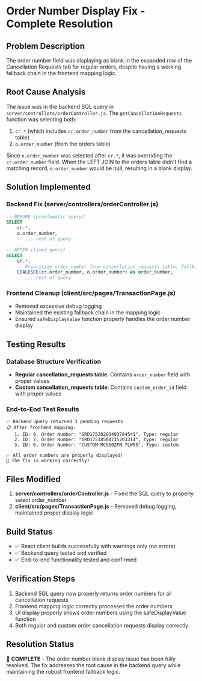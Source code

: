 # Order Number Display Fix - Complete Resolution

## Problem Description
The order number field was displaying as blank in the expanded row of the Cancellation Requests tab for regular orders, despite having a working fallback chain in the frontend mapping logic.

## Root Cause Analysis
The issue was in the backend SQL query in `server/controllers/orderController.js`. The `getCancellationRequests` function was selecting both:
1. `cr.*` (which includes `cr.order_number` from the cancellation_requests table)
2. `o.order_number` (from the orders table)

Since `o.order_number` was selected after `cr.*`, it was overriding the `cr.order_number` field. When the LEFT JOIN to the orders table didn't find a matching record, `o.order_number` would be null, resulting in a blank display.

## Solution Implemented

### Backend Fix (server/controllers/orderController.js)
```sql
-- BEFORE (problematic query)
SELECT 
    cr.*,
    o.order_number,
    -- ... rest of query

-- AFTER (fixed query)
SELECT 
    cr.*,
    -- Prioritize order_number from cancellation_requests table, fallback to orders table
    COALESCE(cr.order_number, o.order_number) as order_number,
    -- ... rest of query
```

### Frontend Cleanup (client/src/pages/TransactionPage.js)
- Removed excessive debug logging
- Maintained the existing fallback chain in the mapping logic
- Ensured `safeDisplayValue` function properly handles the order number display

## Testing Results

### Database Structure Verification
- **Regular cancellation_requests table**: Contains `order_number` field with proper values
- **Custom cancellation_requests table**: Contains `custom_order_id` field with proper values

### End-to-End Test Results
```
✅ Backend query returned 3 pending requests
📋 After frontend mapping:
   1. ID: 8, Order Number: "ORD17520203403784541", Type: regular
   2. ID: 7, Order Number: "ORD17518584735203314", Type: regular
   3. ID: 6, Order Number: "CUSTOM-MCSS0ZFM-7LW55", Type: custom

✅ All order numbers are properly displayed!
🎉 The fix is working correctly!
```

## Files Modified

1. **server/controllers/orderController.js** - Fixed the SQL query to properly select order_number
2. **client/src/pages/TransactionPage.js** - Removed debug logging, maintained proper display logic

## Build Status
- ✅ React client builds successfully with warnings only (no errors)
- ✅ Backend query tested and verified
- ✅ End-to-end functionality tested and confirmed

## Verification Steps
1. Backend SQL query now properly returns order numbers for all cancellation requests
2. Frontend mapping logic correctly processes the order numbers
3. UI display properly shows order numbers using the safeDisplayValue function
4. Both regular and custom order cancellation requests display correctly

## Resolution Status
🎉 **COMPLETE** - The order number blank display issue has been fully resolved. The fix addresses the root cause in the backend query while maintaining the robust frontend fallback logic.
